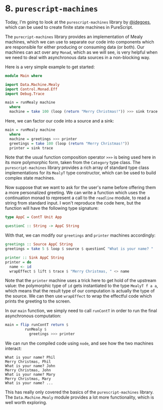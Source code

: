 # 8. `purescript-machines`

Today, I'm going to look at the `purescript-machines` library by [@jdegoes](https://github.com/jdegoes/), which can be used to create finite state machines in PureScript.

The `purecript-machines` library provides an implementation of Mealy machines, which we can use to separate our code into components which are responsible for either producing or consuming data (or both). Our machines can act over any `Monad`, which as we will see, is very helpful when we need to deal with asynchronous data sources in a non-blocking way.

Here is a very simple example to get started:

```purescript
module Main where

import Data.Machine.Mealy
import Control.Monad.Eff
import Debug.Trace

main = runMealy machine
  where
  machine = take 100 (loop (return "Merry Christmas!")) >>> sink trace
```

Here, we can factor our code into a source and a sink:

```purescript
main = runMealy machine
  where
  machine = greetings >>> printer
  greetings = take 100 (loop (return "Merry Christmas!"))
  printer = sink trace
```

Note that the usual function composition operator `>>>` is being used here in its more polymorphic form, taken from the `Category` type class. The `purescript-machines` library provides a rich array of standard type class implementations for its `MealyT` type constructor, which can be used to build complex state machines.

Now suppose that we want to ask for the user's name before offering them a more personalized greeting. We can write a function which uses the continuation monad to represent a call to the `readline` module, to read a string from standard input. I won't reproduce the code here, but the function will have the following type signature:

```purescript
type AppC = ContT Unit App

questionC :: String -> AppC String
```

With that, we can modify our `greetings` and `printer` machines accordingly:

```purescript
greetings :: Source AppC String
greetings = take 5 $ loop $ source $ questionC "What is your name? "

printer :: Sink AppC String
printer = do
  name <- id
  wrapEffect $ lift $ trace $ "Merry Christmas, " <> name
```

Note that the `printer` machine uses a trick here to get hold of the upstream value: the polymorphic type of `id` gets instantiated to the type `MealyT f a a`, which means that the result type of our computation is actually the type of the source. We can then use `wrapEffect` to wrap the effectful code which prints the greeting to the screen.

In our `main` function, we simply need to call `runContT` in order to run the final asynchronous computation:

```purescript
main = flip runContT return $
         runMealy $
           greetings >>> printer
```

We can run the compiled code using `node`, and see how the two machines interact:

```text
What is your name? Phil
Merry Christmas, Phil
What is your name? John
Merry Christmas, John
What is your name? Mary
Merry Christmas, Mary
What is your name? ...
```

This has really only covered the basics of the `purescript-machines` library. The `Data.Machine.Mealy` module provides a lot more functionality, which is well worth exploring.
